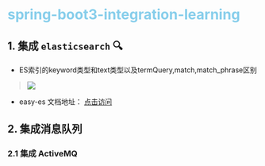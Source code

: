 # <span style='color: skyblue'> spring-boot3-integration-learning </span>

## 1. 集成 `elasticsearch` 🔍
* ES索引的keyword类型和text类型以及termQuery,match,match_phrase区别
> ![](https://iknow.hs.net/6b9f24cf-7eb9-43ac-9b65-86c3b759cd69.png)

* easy-es 文档地址： [点击访问](https://www.easy-es.cn/pages/e8b9ad/#%E5%89%8D%E7%BD%AE%E9%85%8D%E7%BD%AE)

## 2. 集成消息队列
### 2.1 集成 ActiveMQ